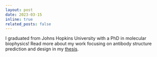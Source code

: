 ```yaml
---
layout: post
date: 2023-03-15
inline: true
related_posts: false
---
```


I graduated from Johns Hopkins University with a PhD in molecular biophysics! Read more about my work focusing on antibody structure prediction and design in my <a href="https://jscholarship.library.jhu.edu/items/76454a8a-3489-4e36-bd7d-3c85592b42e7">thesis</a>.

